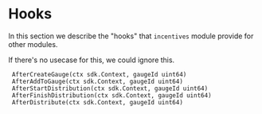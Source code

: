 # Hooks

In this section we describe the "hooks" that `incentives` module provide
for other modules.

If there's no usecase for this, we could ignore this.

``` {.go}
 AfterCreateGauge(ctx sdk.Context, gaugeId uint64)
 AfterAddToGauge(ctx sdk.Context, gaugeId uint64)
 AfterStartDistribution(ctx sdk.Context, gaugeId uint64)
 AfterFinishDistribution(ctx sdk.Context, gaugeId uint64)
 AfterDistribute(ctx sdk.Context, gaugeId uint64)
```

